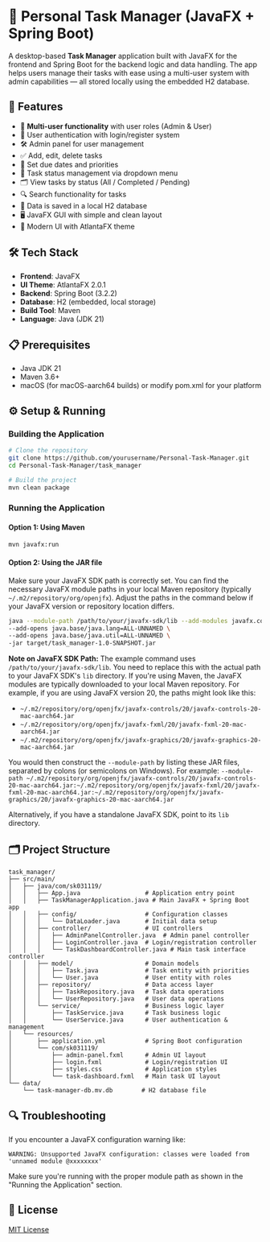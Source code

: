 # 📝 Personal Task Manager (JavaFX + Spring Boot)

A desktop-based **Task Manager** application built with JavaFX for the frontend and Spring Boot for the backend logic and data handling. The app helps users manage their tasks with ease using a multi-user system with admin capabilities — all stored locally using the embedded H2 database.

## 🎯 Features

- 👥 **Multi-user functionality** with user roles (Admin & User)
- 🔐 User authentication with login/register system
- 🛠️ Admin panel for user management
- ✅ Add, edit, delete tasks
- 📌 Set due dates and priorities
- 💫 Task status management via dropdown menu
- 🗂️ View tasks by status (All / Completed / Pending)
- 🔍 Search functionality for tasks
- 💾 Data is saved in a local H2 database
- 🖥️ JavaFX GUI with simple and clean layout
- 🎨 Modern UI with AtlantaFX theme

## 🛠️ Tech Stack

- **Frontend**: JavaFX
- **UI Theme**: AtlantaFX 2.0.1
- **Backend**: Spring Boot (3.2.2)
- **Database**: H2 (embedded, local storage)
- **Build Tool**: Maven
- **Language**: Java (JDK 21)

## 📋 Prerequisites

- Java JDK 21
- Maven 3.6+
- macOS (for macOS-aarch64 builds) or modify pom.xml for your platform

## ⚙️ Setup & Running

### Building the Application

```bash
# Clone the repository
git clone https://github.com/yourusername/Personal-Task-Manager.git
cd Personal-Task-Manager/task_manager

# Build the project
mvn clean package
```

### Running the Application

#### Option 1: Using Maven

```bash
mvn javafx:run
```

#### Option 2: Using the JAR file

Make sure your JavaFX SDK path is correctly set. You can find the necessary JavaFX module paths in your local Maven repository (typically `~/.m2/repository/org/openjfx`). Adjust the paths in the command below if your JavaFX version or repository location differs.

```bash
java --module-path /path/to/your/javafx-sdk/lib --add-modules javafx.controls,javafx.fxml,javafx.graphics \
--add-opens java.base/java.lang=ALL-UNNAMED \
--add-opens java.base/java.util=ALL-UNNAMED \
-jar target/task_manager-1.0-SNAPSHOT.jar
```

**Note on JavaFX SDK Path:**
The example command uses `/path/to/your/javafx-sdk/lib`. You need to replace this with the actual path to your JavaFX SDK's `lib` directory. If you're using Maven, the JavaFX modules are typically downloaded to your local Maven repository. For example, if you are using JavaFX version 20, the paths might look like this:
- `~/.m2/repository/org/openjfx/javafx-controls/20/javafx-controls-20-mac-aarch64.jar`
- `~/.m2/repository/org/openjfx/javafx-fxml/20/javafx-fxml-20-mac-aarch64.jar`
- `~/.m2/repository/org/openjfx/javafx-graphics/20/javafx-graphics-20-mac-aarch64.jar`

You would then construct the `--module-path` by listing these JAR files, separated by colons (or semicolons on Windows). For example:
`--module-path ~/.m2/repository/org/openjfx/javafx-controls/20/javafx-controls-20-mac-aarch64.jar:~/.m2/repository/org/openjfx/javafx-fxml/20/javafx-fxml-20-mac-aarch64.jar:~/.m2/repository/org/openjfx/javafx-graphics/20/javafx-graphics-20-mac-aarch64.jar`

Alternatively, if you have a standalone JavaFX SDK, point to its `lib` directory.

## 🗂️ Project Structure

```
task_manager/
├── src/main/
│   ├── java/com/sk031119/
│   │   ├── App.java                  # Application entry point
│   │   ├── TaskManagerApplication.java # Main JavaFX + Spring Boot app
│   │   ├── config/                   # Configuration classes
│   │   │   └── DataLoader.java       # Initial data setup
│   │   ├── controller/               # UI controllers
│   │   │   ├── AdminPanelController.java  # Admin panel controller
│   │   │   ├── LoginController.java  # Login/registration controller
│   │   │   └── TaskDashboardController.java # Main task interface controller
│   │   ├── model/                    # Domain models
│   │   │   ├── Task.java             # Task entity with priorities
│   │   │   └── User.java             # User entity with roles
│   │   ├── repository/               # Data access layer
│   │   │   ├── TaskRepository.java   # Task data operations
│   │   │   └── UserRepository.java   # User data operations
│   │   └── service/                  # Business logic layer
│   │       ├── TaskService.java      # Task business logic
│   │       └── UserService.java      # User authentication & management
│   └── resources/
│       ├── application.yml           # Spring Boot configuration
│       └── com/sk031119/
│           ├── admin-panel.fxml      # Admin UI layout
│           ├── login.fxml            # Login/registration UI
│           ├── styles.css            # Application styles
│           └── task-dashboard.fxml   # Main task UI layout
└── data/
    └── task-manager-db.mv.db        # H2 database file
```

## 🔍 Troubleshooting

If you encounter a JavaFX configuration warning like:
```
WARNING: Unsupported JavaFX configuration: classes were loaded from 'unnamed module @xxxxxxxx'
```

Make sure you're running with the proper module path as shown in the "Running the Application" section.

## 📝 License

[MIT License](LICENSE)